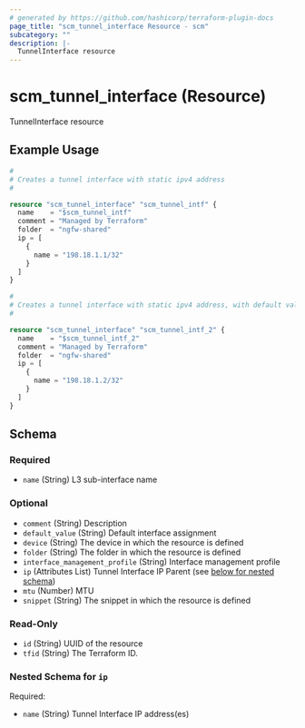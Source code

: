 ```yaml
---
# generated by https://github.com/hashicorp/terraform-plugin-docs
page_title: "scm_tunnel_interface Resource - scm"
subcategory: ""
description: |-
  TunnelInterface resource
---
```


# scm_tunnel_interface (Resource)

TunnelInterface resource

## Example Usage

```terraform
#
# Creates a tunnel interface with static ipv4 address
#

resource "scm_tunnel_interface" "scm_tunnel_intf" {
  name    = "$scm_tunnel_intf"
  comment = "Managed by Terraform"
  folder  = "ngfw-shared"
  ip = [
    {
      name = "198.18.1.1/32"
    }
  ]
}

#
# Creates a tunnel interface with static ipv4 address, with default value tunnel.123
#

resource "scm_tunnel_interface" "scm_tunnel_intf_2" {
  name    = "$scm_tunnel_intf_2"
  comment = "Managed by Terraform"
  folder  = "ngfw-shared"
  ip = [
    {
      name = "198.18.1.2/32"
    }
  ]
}
```

<!-- schema generated by tfplugindocs -->
## Schema

### Required

- `name` (String) L3 sub-interface name

### Optional

- `comment` (String) Description
- `default_value` (String) Default interface assignment
- `device` (String) The device in which the resource is defined
- `folder` (String) The folder in which the resource is defined
- `interface_management_profile` (String) Interface management profile
- `ip` (Attributes List) Tunnel Interface IP Parent (see [below for nested schema](#nestedatt--ip))
- `mtu` (Number) MTU
- `snippet` (String) The snippet in which the resource is defined

### Read-Only

- `id` (String) UUID of the resource
- `tfid` (String) The Terraform ID.

<a id="nestedatt--ip"></a>
### Nested Schema for `ip`

Required:

- `name` (String) Tunnel Interface IP address(es)
